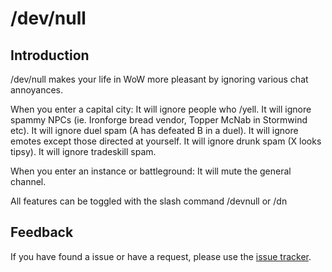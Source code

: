 # /dev/null

## Introduction

/dev/null makes your life in WoW more pleasant by ignoring various chat annoyances.

When you enter a capital city:
	It will ignore people who /yell.
	It will ignore spammy NPCs (ie. Ironforge bread vendor, Topper McNab in Stormwind etc).
	It will ignore duel spam (A has defeated B in a duel).
	It will ignore emotes except those directed at yourself.
	It will ignore drunk spam (X looks tipsy).
	It will ignore tradeskill spam.

When you enter an instance or battleground:
	It will mute the general channel.

All features can be toggled with the slash command /devnull or /dn

## Feedback

If you have found a issue or have a request, please use the [issue tracker](https://github.com/jncl/devnull/issues).

